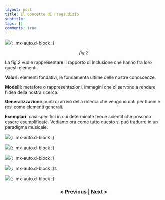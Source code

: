 ```yaml
---
layout: post
title: Il Concetto di Pregiudizio
subtitle:
tags: []
comments: true
---
```


![](https://velitch.github.io/velitch/assets/img/learn/il_paradigma_di_stockhausen/fig2.png){: .mx-auto.d-block :}
<p style="text-align:center"><i>fig.2</i></p>


La fig.2 vuole rappresentare il rapporto di inclusione che hanno fra loro questi elementi.


**Valori:** elementi fondativi, le fondamenta ultime delle nostre conoscenze.

**Modelli:** metafore o rappresentazioni, immagini che ci servono a rendere l'idea della nostra ricerca.

**Generalizzazioni:** punti di arrivo della ricerca che vengono dati per buoni e resi come elementi generali.

**Esemplari:** casi specifici in cui determinate teorie scientifiche possono essere esemplificate.
Vediamo ora come tutto questo si può tradurre in un paradigma musicale.

![](https://velitch.github.io/velitch/assets/img/learn/il_paradigma_di_stockhausen/fig3_1.png){: .mx-auto.d-block :}

![](https://velitch.github.io/velitch/assets/img/learn/il_paradigma_di_stockhausen/fig3_2.png){: .mx-auto.d-block :}

![](https://velitch.github.io/velitch/assets/img/learn/il_paradigma_di_stockhausen/fig4_1.png){: .mx-auto.d-block :}

![](https://velitch.github.io/velitch/assets/img/learn/il_paradigma_di_stockhausen/fig4_2.png){: .mx-auto.d-block :}s

![](https://velitch.github.io/velitch/assets/img/learn/il_paradigma_di_stockhausen/fig5.png){: .mx-auto.d-block :}


<h3 style="text-align:center">
<a href="https://velitch.github.io/velitch/2021-11-02-01_01_il_paradigma/">< Previous </a>
|
<a href="https://velitch.github.io/velitch/pages/Projects/">Next ></a>
</h3>
